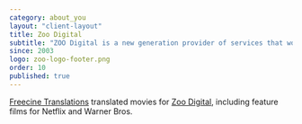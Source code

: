 ```yaml
---
category: about_you
layout: "client-layout"
title: Zoo Digital
subtitle: "ZOO Digital is a new generation provider of services that works with leading content owners and creative organizations to enable the delivery of media content through the use of Cloud computing. ZOO is specialized in subtitling, captioning and dubbing services, and is based in El Segundo, CA, USA"
since: 2003
logo: zoo-logo-footer.png
order: 10
published: true
---
```

[Freecine Translations](http://freecinetranslations.com/) translated movies for [Zoo Digital](http://www.zoodigital.com/), including feature films for Netflix and Warner Bros.